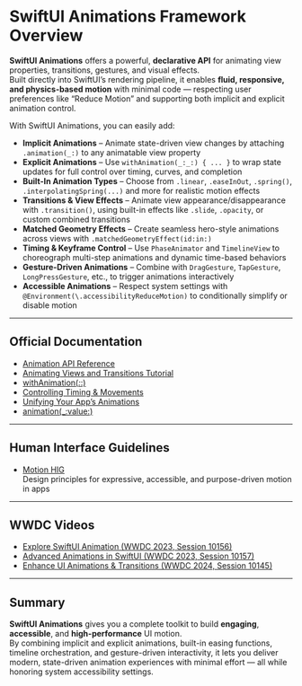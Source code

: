 # SwiftUI Animations Framework Overview

**SwiftUI Animations** offers a powerful, **declarative API** for animating view properties, transitions, gestures, and visual effects.  
Built directly into SwiftUI’s rendering pipeline, it enables **fluid, responsive, and physics-based motion** with minimal code — respecting user preferences like “Reduce Motion” and supporting both implicit and explicit animation control.

With SwiftUI Animations, you can easily add:

- **Implicit Animations** – Animate state-driven view changes by attaching `.animation(_:)` to any animatable view property  
- **Explicit Animations** – Use `withAnimation(_:_:) { ... }` to wrap state updates for full control over timing, curves, and completion  
- **Built-In Animation Types** – Choose from `.linear`, `.easeInOut`, `.spring()`, `.interpolatingSpring(...)` and more for realistic motion effects  
- **Transitions & View Effects** – Animate view appearance/disappearance with `.transition()`, using built-in effects like `.slide`, `.opacity`, or custom combined transitions  
- **Matched Geometry Effects** – Create seamless hero-style animations across views with `.matchedGeometryEffect(id:in:)`  
- **Timing & Keyframe Control** – Use `PhaseAnimator` and `TimelineView` to choreograph multi-step animations and dynamic time-based behaviors  
- **Gesture-Driven Animations** – Combine with `DragGesture`, `TapGesture`, `LongPressGesture`, etc., to trigger animations interactively  
- **Accessible Animations** – Respect system settings with `@Environment(\.accessibilityReduceMotion)` to conditionally simplify or disable motion

---

## Official Documentation

- [Animation API Reference](https://developer.apple.com/documentation/swiftui/animation)  
- [Animating Views and Transitions Tutorial](https://developer.apple.com/tutorials/swiftui/animating-views-and-transitions)  
- [withAnimation(_:_:)](https://developer.apple.com/documentation/swiftui/withanimation(_:_:))  
- [Controlling Timing & Movements](https://developer.apple.com/documentation/swiftui/controlling-the-timing-and-movements-of-your-animations)  
- [Unifying Your App’s Animations](https://developer.apple.com/documentation/swiftui/unifying-your-app-s-animations)  
- [animation(_:value:)](https://developer.apple.com/documentation/swiftui/view/animation(_:value:))

---

## Human Interface Guidelines

- [Motion HIG](https://developer.apple.com/design/human-interface-guidelines/motion/)  
  Design principles for expressive, accessible, and purpose-driven motion in apps

---

## WWDC Videos

- [Explore SwiftUI Animation (WWDC 2023, Session 10156)](https://developer.apple.com/videos/play/wwdc2023/10156/)  
- [Advanced Animations in SwiftUI (WWDC 2023, Session 10157)](https://developer.apple.com/videos/play/wwdc2023/10157/)  
- [Enhance UI Animations & Transitions (WWDC 2024, Session 10145)](https://developer.apple.com/videos/play/wwdc2024/10145/)

---

## Summary

**SwiftUI Animations** gives you a complete toolkit to build **engaging**, **accessible**, and **high-performance** UI motion.  
By combining implicit and explicit animations, built-in easing functions, timeline orchestration, and gesture-driven interactivity, it lets you deliver modern, state-driven animation experiences with minimal effort — all while honoring system accessibility settings.
